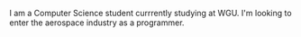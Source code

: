 I am a Computer Science student currrently studying at WGU. I'm looking to enter the aerospace industry as a programmer.

